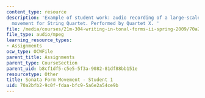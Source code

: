 ```yaml
---
content_type: resource
description: 'Example of student work: audio recording of a large-scale Sonata form
  movement for String Quartet. Performed by Quartet X. '
file: /media/courses/21m-304-writing-in-tonal-forms-ii-spring-2009/70a2bfb29c0ffdaabfc95a6e2a54ce9b_quartet1.mp3
file_type: audio/mpeg
learning_resource_types:
- Assignments
ocw_type: OCWFile
parent_title: Assignments
parent_type: CourseSection
parent_uid: b8cf1df5-c5e5-5f3a-9082-81df88bb151e
resourcetype: Other
title: Sonata Form Movement - Student 1
uid: 70a2bfb2-9c0f-fdaa-bfc9-5a6e2a54ce9b
---
```

